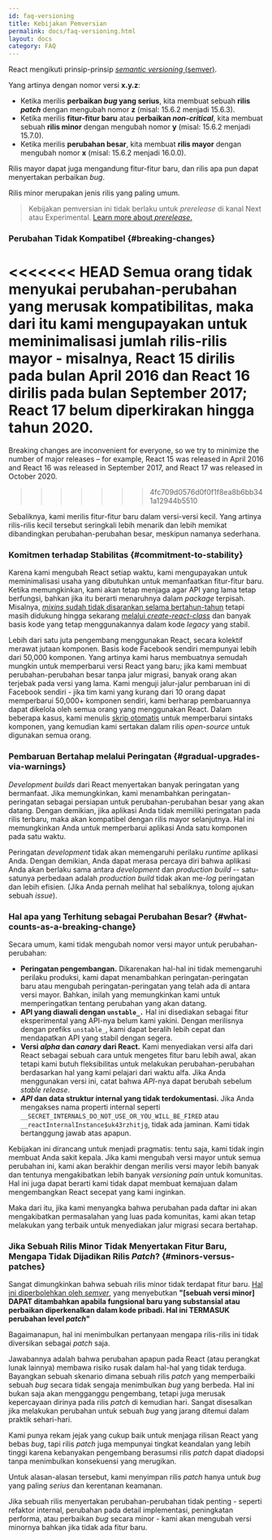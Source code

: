 ```yaml
---
id: faq-versioning
title: Kebijakan Pemversian
permalink: docs/faq-versioning.html
layout: docs
category: FAQ
---
```


React mengikuti prinsip-prinsip [*semantic versioning* (semver)](https://semver.org/).

Yang artinya dengan nomor versi **x.y.z**:

* Ketika merilis **perbaikan *bug* yang serius**, kita membuat sebuah **rilis *patch*** dengan mengubah nomor **z** (misal: 15.6.2 menjadi 15.6.3).
* Ketika merilis **fitur-fitur baru** atau **perbaikan *non-critical***, kita membuat sebuah **rilis minor** dengan mengubah nomor **y** (misal: 15.6.2 menjadi 15.7.0).
* Ketika merilis **perubahan besar**, kita membuat **rilis mayor** dengan mengubah nomor **x** (misal: 15.6.2 menjadi 16.0.0). 

Rilis mayor dapat juga mengandung fitur-fitur baru, dan rilis apa pun dapat menyertakan perbaikan *bug*.

Rilis minor merupakan jenis rilis yang paling umum.

> Kebijakan pemversian ini tidak berlaku untuk *prerelease* di kanal Next atau Experimental. [Learn more about *prerelease*.](/docs/release-channels.html)

### Perubahan Tidak Kompatibel {#breaking-changes}

<<<<<<< HEAD
Semua orang tidak menyukai perubahan-perubahan yang merusak kompatibilitas, maka dari itu kami mengupayakan untuk meminimalisasi jumlah rilis-rilis mayor - misalnya, React 15 dirilis pada bulan April 2016 dan React 16 dirilis pada bulan September 2017; React 17 belum diperkirakan hingga tahun 2020.
=======
Breaking changes are inconvenient for everyone, so we try to minimize the number of major releases – for example, React 15 was released in April 2016 and React 16 was released in September 2017, and React 17 was released in October 2020.
>>>>>>> 4fc709d0576d0f0f1f8ea8b6bb341a12944b5510

Sebaliknya, kami merilis fitur-fitur baru dalam versi-versi kecil. Yang artinya rilis-rilis kecil tersebut seringkali lebih menarik dan lebih memikat dibandingkan perubahan-perubahan besar, meskipun namanya sederhana.

### Komitmen terhadap Stabilitas {#commitment-to-stability}

Karena kami mengubah React setiap waktu, kami mengupayakan untuk meminimalisasi usaha yang dibutuhkan untuk memanfaatkan fitur-fitur baru. Ketika memungkinkan, kami akan tetap menjaga agar API yang lama tetap berfungsi, bahkan jika itu berarti menaruhnya dalam *package* terpisah. Misalnya, [*mixins* sudah tidak disarankan selama bertahun-tahun](/blog/2016/07/13/mixins-considered-harmful.html) tetapi masih didukung hingga sekarang [melalui *create-react-class*](/docs/react-without-es6.html#mixins) dan banyak basis kode yang tetap menggunakannya dalam kode *legacy* yang stabil.

Lebih dari satu juta pengembang menggunakan React, secara kolektif merawat jutaan komponen. Basis kode Facebook sendiri mempunyai lebih dari 50,000 komponen. Yang artinya kami harus membuatnya semudah mungkin untuk memperbarui versi React yang baru; jika kami membuat perubahan-perubahan besar tanpa jalur migrasi, banyak orang akan terjebak pada versi yang lama. Kami menguji jalur-jalur pembaruan ini di Facebook sendiri - jika tim kami yang kurang dari 10 orang dapat memperbarui 50,000+ komponen sendiri, kami berharap pembaruannya dapat dikelola oleh semua orang yang menggunakan React. Dalam beberapa kasus, kami menulis [skrip otomatis](https://github.com/reactjs/react-codemod) untuk memperbarui sintaks komponen, yang kemudian kami sertakan dalam rilis *open-source* untuk digunakan semua orang.

### Pembaruan Bertahap melalui Peringatan {#gradual-upgrades-via-warnings}

*Development builds* dari React menyertakan banyak peringatan yang bermanfaat. Jika memungkinkan, kami menambahkan peringatan-peringatan sebagai persiapan untuk perubahan-perubahan besar yang akan datang. Dengan demikian, jika aplikasi Anda tidak memiliki peringatan pada rilis terbaru, maka akan kompatibel dengan rilis mayor selanjutnya. Hal ini memungkinkan Anda untuk memperbarui aplikasi Anda satu komponen pada satu waktu.

Peringatan *development* tidak akan memengaruhi perilaku *runtime* aplikasi Anda. Dengan demikian, Anda dapat merasa percaya diri bahwa aplikasi Anda akan berlaku sama antara *development* dan *production build* -- satu-satunya perbedaan adalah *production build* tidak akan me-*log* peringatan dan lebih efisien. (Jika Anda pernah melihat hal sebaliknya, tolong ajukan sebuah *issue*).

### Hal apa yang Terhitung sebagai Perubahan Besar? {#what-counts-as-a-breaking-change}

Secara umum, kami tidak mengubah nomor versi mayor untuk perubahan-perubahan:

* **Peringatan pengembangan.** Dikarenakan hal-hal ini tidak memengaruhi perilaku produksi, kami dapat menambahkan peringatan-peringatan baru atau mengubah peringatan-peringatan yang telah ada di antara versi mayor. Bahkan, inilah yang memungkinkan kami untuk memperingatkan tentang perubahan yang akan datang.
* **API yang diawali dengan `unstable_.`** Hal ini disediakan sebagai fitur eksperimental yang API-nya belum kami yakini. Dengan merilisnya dengan prefiks `unstable_`, kami dapat beralih lebih cepat dan mendapatkan API yang stabil dengan segera.
* **Versi *alpha* dan *canary* dari React.** Kami menyediakan versi alfa dari React sebagai sebuah cara untuk mengetes fitur baru lebih awal, akan tetapi kami butuh fleksibilitas untuk melakukan perubahan-perubahan berdasarkan hal yang kami pelajari dari waktu alfa. Jika Anda menggunakan versi ini, catat bahwa *API*-nya dapat berubah sebelum *stable release*.
* ***API* dan data struktur internal yang tidak terdokumentasi.** Jika Anda mengakses nama properti internal seperti `__SECRET_INTERNALS_DO_NOT_USE_OR_YOU_WILL_BE_FIRED` atau `__reactInternalInstance$uk43rzhitjg`, tidak ada jaminan. Kami tidak bertanggung jawab atas apapun.

Kebijakan ini dirancang untuk menjadi pragmatis: tentu saja, kami tidak ingin membuat Anda sakit kepala. Jika kami mengubah versi mayor untuk semua perubahan ini, kami akan berakhir dengan merilis versi mayor lebih banyak dan tentunya mengakibatkan lebih banyak *versioning pain* untuk komunitas. Hal ini juga dapat berarti kami tidak dapat membuat kemajuan dalam mengembangkan React secepat yang kami inginkan.

Maka dari itu, jika kami menyangka bahwa perubahan pada daftar ini akan mengakibatkan permasalahan yang luas pada komunitas, kami akan tetap melakukan yang terbaik untuk menyediakan jalur migrasi secara bertahap.

### Jika Sebuah Rilis Minor Tidak Menyertakan Fitur Baru, Mengapa Tidak Dijadikan Rilis *Patch*? {#minors-versus-patches}

Sangat dimungkinkan bahwa sebuah rilis minor tidak terdapat fitur baru. [Hal ini diperbolehkan oleh *semver*](https://semver.org/#spec-item-7), yang menyebutkan **"[sebuah versi minor] DAPAT ditambahkan apabila fungsional baru yang substansial atau perbaikan diperkenalkan dalam kode pribadi. Hal ini TERMASUK perubahan level *patch*"**

Bagaimanapun, hal ini menimbulkan pertanyaan mengapa rilis-rilis ini tidak diversikan sebagai *patch* saja.

Jawabannya adalah bahwa perubahan apapun pada React (atau perangkat lunak lainnya) membawa risiko rusak dalam hal-hal yang tidak terduga. Bayangkan sebuah skenario dimana sebuah rilis *patch* yang memperbaiki sebuah *bug* secara tidak sengaja menimbulkan *bug* yang berbeda. Hal ini bukan saja akan mengganggu pengembang, tetapi juga merusak kepercayaan dirinya pada rilis *patch* di kemudian hari. Sangat disesalkan jika melakukan perubahan untuk sebuah *bug* yang jarang ditemui dalam praktik sehari-hari.

Kami punya rekam jejak yang cukup baik untuk menjaga rilisan React yang bebas *bug*, tapi rilis *patch* juga mempunyai tingkat keandalan yang lebih tinggi karena kebanyakan pengembang berasumsi rilis *patch* dapat diadopsi tanpa menimbulkan konsekuensi yang merugikan.

Untuk alasan-alasan tersebut, kami menyimpan rilis *patch* hanya untuk *bug* yang paling *serius* dan kerentanan keamanan.

Jika sebuah rilis menyertakan perubahan-perubahan tidak penting - seperti refaktor internal, perubahan pada detail implementasi, peningkatan performa, atau perbaikan *bug* secara minor - kami akan mengubah versi minornya bahkan jika tidak ada fitur baru. 
